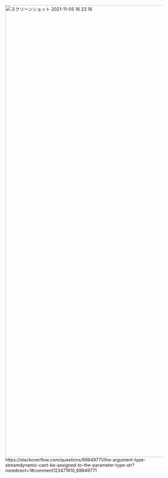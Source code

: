 <img width="1440" alt="スクリーンショット 2021-11-05 16 23 16" src="https://user-images.githubusercontent.com/31508821/140481839-b3169639-91cf-4ac0-868d-08e45cac5890.png">
https://stackoverflow.com/questions/69849771/the-argument-type-streamdynamic-cant-be-assigned-to-the-parameter-type-str?noredirect=1#comment123471610_69849771
